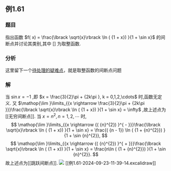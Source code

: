 ## 例1.61
### 题目
指出函数 $f( x) = \frac{\lbrack \sqrt{x}\rbrack \ln ( {1 + x}) }{1 + \sin x}$ 的间断点并讨论其类别,其中 $[ ]$ 为取整函数.
### 分析
这里留下一个[待处理的疑难点](https://www.bilibili.com/video/BV1Yw4m1a757?t=77.3&p=62)，就是取整函数的间断点问题
### 解
当 $\sin x = - 1$ ,即 $x = \frac{3}{2}\pi + {2k\pi }, k = 0,1,2,\cdots$ 时,函数无定义.
又 $\mathop{\lim }\limits_{{x \rightarrow \frac{3}{2}\pi + {2k\pi }}}\frac{\lbrack \sqrt{x}\rbrack \ln ( {1 + x}) }{1 + \sin x} = \infty$ ,故上述点为[[无穷间断点]].
当 $x = {n}^{2}, n = 1,2,\cdots$ 时,
$$
\mathop{\lim }\limits_{{x \rightarrow {( {n}^{2}) }^{ - }}}\frac{\lbrack \sqrt{x}\rbrack \ln ( {1 + x}) }{1 + \sin x} = \frac{( {n - 1}) \ln ( {1 + {n}^{2}}) }{1 + \sin {n}^{2}},
$$
$$
\mathop{\lim }\limits_{{x \rightarrow {( {n}^{2}) }^{ + }}}\frac{\lbrack \sqrt{x}\rbrack \ln ( {1 + x}) }{1 + \sin x} = \frac{n\ln ( {1 + {n}^{2}}) }{1 + \sin {n}^{2}}.
$$
故上述点为[[跳跃间断点]].
![](https://img.hwenyi.tech/202409231154441.webp)
[[例1.61-2024-09-23-11-39-14.excalidraw]]